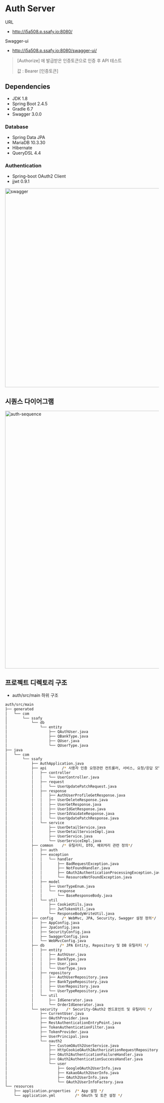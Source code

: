 # Auth Server
URL
- http://i5a508.p.ssafy.io:8080/

Swagger-ui
- http://i5a508.p.ssafy.io:8080/swagger-ui/

> [Authorize] 에 발급받은 인증토큰으로 인증 후 API 테스트
>
> 값 : Bearer [인증토큰]

## Dependencies
- JDK 1.8
- Spring Boot 2.4.5
- Gradle 6.7
- Swagger 3.0.0

### Database
- Spring Data JPA
- MariaDB 10.3.30
- Hibernate
- QueryDSL 4.4

### Authentication
- Spring-boot OAuth2 Client
- jjwt 0.9.1

<img width="651" alt="swagger" src="https://user-images.githubusercontent.com/49678555/128445148-8792e5ff-f0d8-4ebe-ba36-7a52bad327e8.png">

## 시퀀스 다이어그램
<img width="843" alt="auth-sequence" src="https://user-images.githubusercontent.com/49678555/128441553-9b6555dc-edc6-4eea-a1c2-56ce50e9e531.png">



## 프로젝트 디렉토리 구조 
- auth/src/main 하위 구조

```bash
auth/src/main
├── generated
│   └── com
│       └── ssafy
│           └── db
│               └── entity
│                   ├── QAuthUser.java
│                   ├── QBankType.java
│                   ├── QUser.java
│                   └── QUserType.java
├── java
│   └── com
│       └── ssafy
│           ├── AuthApplication.java
│           ├── api       /* 사용자 인증 요청관련 컨트롤러, 서비스, 요청/응답 모델 */
│           │   ├── controller
│           │   │   └── UserController.java
│           │   ├── request
│           │   │   └── UserUpdatePatchRequest.java
│           │   ├── response
│           │   │   ├── AuthUserProfileGetResponse.java
│           │   │   ├── UserDeleteResponse.java
│           │   │   ├── UserGetResponse.java
│           │   │   ├── UserIdGetResponse.java
│           │   │   ├── UserIdVaidateResponse.java
│           │   │   └── UserUpdatePatchResponse.java
│           │   └── service
│           │       ├── UserDetailService.java
│           │       ├── UserDetailServiceImpl.java
│           │       ├── UserService.java
│           │       └── UserServiceImpl.java
│           ├── common    /* 유틸리티, DTO, 예외처리 관련 정의*/
│           │   ├── auth
│           │   ├── exception
│           │   │   └── handler
│           │   │       ├── BadRequestException.java
│           │   │       ├── NotFoundHandler.java
│           │   │       ├── OAuth2AuthenticationProcessingException.java
│           │   │       └── ResourceNotFoundException.java
│           │   ├── model
│           │   │   ├── UserTypeEnum.java
│           │   │   └── response
│           │   │       └── BaseResponseBody.java
│           │   └── util
│           │       ├── CookieUtils.java
│           │       ├── JwtTokenUtil.java
│           │       └── ResponseBodyWriteUtil.java
│           ├── config    /* WebMvc, JPA, Security, Swagger 설정 정의*/
│           │   ├── AppConfig.java
│           │   ├── JpaConfig.java
│           │   ├── SecurityConfig.java
│           │   ├── SwaggerConfig.java
│           │   └── WebMvcConfig.java
│           ├── db       /* JPA Entity, Repository 및 DB 유틸리티 */
│           │   ├── entity
│           │   │   ├── AuthUser.java
│           │   │   ├── BankType.java
│           │   │   ├── User.java
│           │   │   └── UserType.java
│           │   ├── repository
│           │   │   ├── AuthUserRepository.java
│           │   │   ├── BankTypeRepository.java
│           │   │   ├── UserRepository.java
│           │   │   └── UserTypeRepository.java
│           │   └── util
│           │       ├── IdGenerator.java
│           │       └── OrderIdGenerator.java
│           └── security    /* Security-OAuth2 엔드포인트 및 유틸리티 */
│               ├── CurrentUser.java
│               ├── OAuthProvider.java
│               ├── RestAuthenticationEntryPoint.java
│               ├── TokenAuthenticationFilter.java
│               ├── TokenProvider.java
│               ├── UserPrincipal.java
│               └── oauth2
│                   ├── CustomOAuth2UserService.java
│                   ├── HttpCookieOAuth2AuthorizationRequestRepository.java
│                   ├── OAuth2AuthenticationFailureHandler.java
│                   ├── OAuth2AuthenticationSuccessHandler.java
│                   └── user
│                       ├── GoogleOAuth2UserInfo.java
│                       ├── KakaoOAuth2UserInfo.java
│                       ├── OAuth2UserInfo.java
│                       └── OAuth2UserInfoFactory.java
└── resources
    ├── application.properties  /* App 설정 */
    └── application.yml         /* OAuth 및 토큰 설정 */

```
